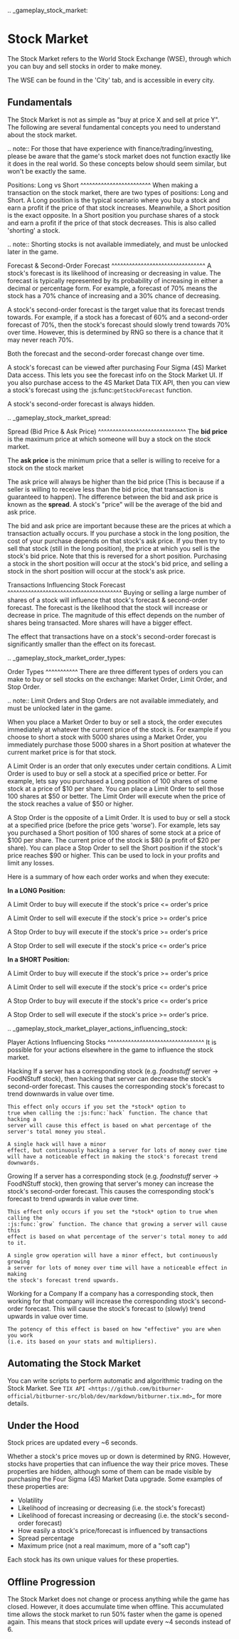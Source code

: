 .. \_gameplay_stock_market:

# Stock Market

The Stock Market refers to the World Stock Exchange (WSE), through which you can
buy and sell stocks in order to make money.

The WSE can be found in the 'City' tab, and is accessible in every city.

## Fundamentals

The Stock Market is not as simple as "buy at price X and sell at price Y". The following
are several fundamental concepts you need to understand about the stock market.

.. note:: For those that have experience with finance/trading/investing, please be aware
that the game's stock market does not function exactly like it does in the real
world. So these concepts below should seem similar, but won't be exactly the same.

Positions: Long vs Short
^^^^^^^^^^^^^^^^^^^^^^^^
When making a transaction on the stock market, there are two types of positions:
Long and Short. A Long position is the typical scenario where you buy a stock and
earn a profit if the price of that stock increases. Meanwhile, a Short position
is the exact opposite. In a Short position you purchase shares of a stock and
earn a profit if the price of that stock decreases. This is also called 'shorting'
a stock.

.. note:: Shorting stocks is not available immediately, and must be unlocked later in the
game.

Forecast & Second-Order Forecast
^^^^^^^^^^^^^^^^^^^^^^^^^^^^^^^^
A stock's forecast is its likelihood of increasing or decreasing in value. The
forecast is typically represented by its probability of increasing in either
a decimal or percentage form. For example, a forecast of 70% means the stock
has a 70% chance of increasing and a 30% chance of decreasing.

A stock's second-order forecast is the target value that its forecast trends towards.
For example, if a stock has a forecast of 60% and a second-order forecast of 70%,
then the stock's forecast should slowly trend towards 70% over time. However, this is
determined by RNG so there is a chance that it may never reach 70%.

Both the forecast and the second-order forecast change over time.

A stock's forecast can be viewed after purchasing Four Sigma (4S) Market Data
access. This lets you see the forecast info on the Stock Market UI. If you also
purchase access to the 4S Market Data TIX API, then you can view a stock's forecast
using the :js:func:`getStockForecast` function.

A stock's second-order forecast is always hidden.

.. \_gameplay_stock_market_spread:

Spread (Bid Price & Ask Price)
^^^^^^^^^^^^^^^^^^^^^^^^^^^^^^
The **bid price** is the maximum price at which someone will buy a stock on the
stock market.

The **ask price** is the minimum price that a seller is willing to receive for a stock
on the stock market

The ask price will always be higher than the bid price (This is because if a seller
is willing to receive less than the bid price, that transaction is guaranteed to
happen). The difference between the bid and ask price is known as the **spread**.
A stock's "price" will be the average of the bid and ask price.

The bid and ask price are important because these are the prices at which a
transaction actually occurs. If you purchase a stock in the long position, the cost
of your purchase depends on that stock's ask price. If you then try to sell that
stock (still in the long position), the price at which you sell is the stock's
bid price. Note that this is reversed for a short position. Purchasing a stock
in the short position will occur at the stock's bid price, and selling a stock
in the short position will occur at the stock's ask price.

Transactions Influencing Stock Forecast
^^^^^^^^^^^^^^^^^^^^^^^^^^^^^^^^^^^^^^^
Buying or selling a large number of shares
of a stock will influence that stock's forecast & second-order forecast.
The forecast is the likelihood that the stock will increase or decrease in price.
The magnitude of this effect depends on the number of shares being transacted.
More shares will have a bigger effect.

The effect that transactions have on a stock's second-order forecast is
significantly smaller than the effect on its forecast.

.. \_gameplay_stock_market_order_types:

Order Types
^^^^^^^^^^^
There are three different types of orders you can make to buy or sell stocks on the exchange:
Market Order, Limit Order, and Stop Order.

.. note:: Limit Orders and Stop Orders are not available immediately, and must be unlocked
later in the game.

When you place a Market Order to buy or sell a stock, the order executes immediately at
whatever the current price of the stock is. For example if you choose to short a stock
with 5000 shares using a Market Order, you immediately purchase those 5000 shares in a
Short position at whatever the current market price is for that stock.

A Limit Order is an order that only executes under certain conditions. A Limit Order is
used to buy or sell a stock at a specified price or better. For example, lets say you
purchased a Long position of 100 shares of some stock at a price of $10 per share. You
can place a Limit Order to sell those 100 shares at $50 or better. The Limit Order will
execute when the price of the stock reaches a value of $50 or higher.

A Stop Order is the opposite of a Limit Order. It is used to buy or sell a stock at a
specified price (before the price gets 'worse'). For example, lets say you purchased a
Short position of 100 shares of some stock at a price of $100 per share. The current
price of the stock is $80 (a profit of $20 per share). You can place a Stop Order to
sell the Short position if the stock's price reaches $90 or higher. This can be used
to lock in your profits and limit any losses.

Here is a summary of how each order works and when they execute:

**In a LONG Position:**

A Limit Order to buy will execute if the stock's price <= order's price

A Limit Order to sell will execute if the stock's price >= order's price

A Stop Order to buy will execute if the stock's price >= order's price

A Stop Order to sell will execute if the stock's price <= order's price

**In a SHORT Position:**

A Limit Order to buy will execute if the stock's price >= order's price

A Limit Order to sell will execute if the stock's price <= order's price

A Stop Order to buy will execute if the stock's price <= order's price

A Stop Order to sell will execute if the stock's price >= order's price.

.. \_gameplay_stock_market_player_actions_influencing_stock:

Player Actions Influencing Stocks
^^^^^^^^^^^^^^^^^^^^^^^^^^^^^^^^^
It is possible for your actions elsewhere in the game to influence the stock market.

Hacking
If a server has a corresponding stock (e.g. _foodnstuff_ server -> FoodNStuff
stock), then hacking that server can decrease the stock's second-order
forecast. This causes the corresponding stock's forecast to trend downwards in value
over time.

    This effect only occurs if you set the *stock* option to
    true when calling the :js:func:`hack` function. The chance that hacking a
    server will cause this effect is based on what percentage of the
    server's total money you steal.

    A single hack will have a minor
    effect, but continuously hacking a server for lots of money over time
    will have a noticeable effect in making the stock's forecast trend downwards.

Growing
If a server has a corresponding stock (e.g. _foodnstuff_ server -> FoodNStuff
stock), then growing that server's money can increase the stock's
second-order forecast. This causes the corresponding stock's
forecast to trend upwards in value over time.

    This effect only occurs if you set the *stock* option to true when calling the
    :js:func:`grow` function. The chance that growing a server will cause this
    effect is based on what percentage of the server's total money to add to it.

    A single grow operation will have a minor effect, but continuously growing
    a server for lots of money over time will have a noticeable effect in making
    the stock's forecast trend upwards.

Working for a Company
If a company has a corresponding stock, then working for that company will
increase the corresponding stock's second-order forecast. This will
cause the stock's forecast to (slowly) trend upwards in value
over time.

    The potency of this effect is based on how "effective" you are when you work
    (i.e. its based on your stats and multipliers).

## Automating the Stock Market

You can write scripts to perform automatic and algorithmic trading on the Stock Market.
See `TIX API <https://github.com/bitburner-official/bitburner-src/blob/dev/markdown/bitburner.tix.md>`\_ for more details.

## Under the Hood

Stock prices are updated every ~6 seconds.

Whether a stock's price moves up or down is determined by RNG. However,
stocks have properties that can influence the way their price moves. These properties
are hidden, although some of them can be made visible by purchasing the
Four Sigma (4S) Market Data upgrade. Some examples of these properties are:

- Volatility
- Likelihood of increasing or decreasing (i.e. the stock's forecast)
- Likelihood of forecast increasing or decreasing (i.e. the stock's second-order forecast)
- How easily a stock's price/forecast is influenced by transactions
- Spread percentage
- Maximum price (not a real maximum, more of a "soft cap")

Each stock has its own unique values for these properties.

## Offline Progression

The Stock Market does not change or process anything while the game has closed.
However, it does accumulate time when offline. This accumulated time allows
the stock market to run 50% faster when the game is opened again. This means
that stock prices will update every ~4 seconds instead of 6.
